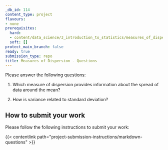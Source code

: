```yaml
---
_db_id: 114
content_type: project
flavours:
- none
prerequisites:
  hard:
  - content/data_science/3_introduction_to_statistics/measures_of_dispersion
  soft: []
protect_main_branch: false
ready: true
submission_type: repo
title: Measures of Dispersion - Questions
---
```


Please answer the following questions:

1. Which measure of dispersion provides information about the spread of data around the mean?

2. How is variance related to standard deviation?


## How to submit your work

Please follow the following instructions to submit your work:

{{< contentlink path="project-submission-instructions/markdown-questions" >}}